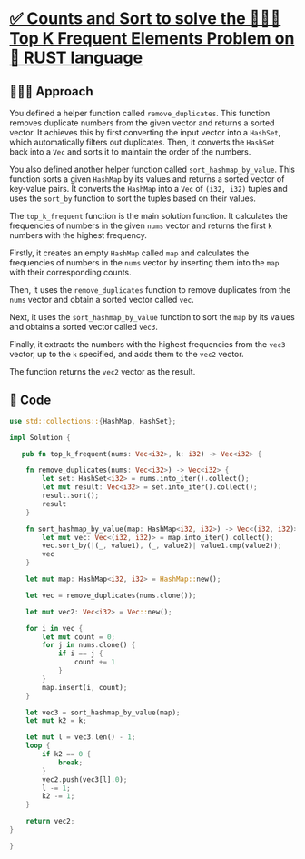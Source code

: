 # [✅ Counts and Sort to solve the 🧑🏻‍💻 Top K Frequent Elements Problem on 🦀 RUST language]()

## 🧑🏻‍💻 Approach

You defined a helper function called `remove_duplicates`. This function removes duplicate numbers from the given vector and returns a sorted vector. It achieves this by first converting the input vector into a `HashSet`, which automatically filters out duplicates. Then, it converts the `HashSet` back into a `Vec` and sorts it to maintain the order of the numbers.

You also defined another helper function called `sort_hashmap_by_value`. This function sorts a given `HashMap` by its values and returns a sorted vector of key-value pairs. It converts the `HashMap` into a `Vec` of `(i32, i32)` tuples and uses the `sort_by` function to sort the tuples based on their values.

The `top_k_frequent` function is the main solution function. It calculates the frequencies of numbers in the given `nums` vector and returns the first `k` numbers with the highest frequency.

Firstly, it creates an empty `HashMap` called `map` and calculates the frequencies of numbers in the `nums` vector by inserting them into the `map` with their corresponding counts.

Then, it uses the `remove_duplicates` function to remove duplicates from the `nums` vector and obtain a sorted vector called `vec`.

Next, it uses the `sort_hashmap_by_value` function to sort the `map` by its values and obtains a sorted vector called `vec3`.

Finally, it extracts the numbers with the highest frequencies from the `vec3` vector, up to the `k` specified, and adds them to the `vec2` vector.

The function returns the `vec2` vector as the result.

## 🔐 Code

``` RUST
use std::collections::{HashMap, HashSet};

impl Solution {

   pub fn top_k_frequent(nums: Vec<i32>, k: i32) -> Vec<i32> {

    fn remove_duplicates(nums: Vec<i32>) -> Vec<i32> {
        let set: HashSet<i32> = nums.into_iter().collect();
        let mut result: Vec<i32> = set.into_iter().collect();
        result.sort();
        result
    }

    fn sort_hashmap_by_value(map: HashMap<i32, i32>) -> Vec<(i32, i32)> {
        let mut vec: Vec<(i32, i32)> = map.into_iter().collect();
        vec.sort_by(|(_, value1), (_, value2)| value1.cmp(value2));
        vec
    }

    let mut map: HashMap<i32, i32> = HashMap::new();

    let vec = remove_duplicates(nums.clone());

    let mut vec2: Vec<i32> = Vec::new();

    for i in vec {
        let mut count = 0;
        for j in nums.clone() {
            if i == j {
                count += 1
            }
        }
        map.insert(i, count);
    }

    let vec3 = sort_hashmap_by_value(map);
    let mut k2 = k;

    let mut l = vec3.len() - 1;
    loop {
        if k2 == 0 {
            break;
        }
        vec2.push(vec3[l].0);
        l -= 1;
        k2 -= 1;
    }

    return vec2;
}

}
```

